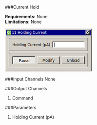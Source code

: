 ###Current Hold

**Requirements:** None  
**Limitations:** None  

![Current Hold GUI](current-hold.png)

###Input Channels
None

###Output Channels
1. Command

###Parameters
1. Holding Current (pA)
